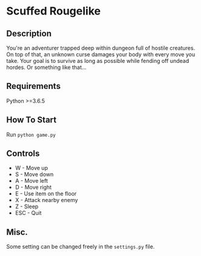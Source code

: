 # Scuffed Rougelike

## Description

You're an adventurer trapped deep within dungeon full of hostile creatures. On top of that, an unknown curse damages your body with every move you take. Your goal is to survive as long as possible while fending off undead hordes. Or something like that...

## Requirements

Python >=3.6.5

## How To Start

Run `python game.py`

## Controls

- W - Move up
- S - Move down
- A - Move left
- D - Move right
- E - Use item on the floor
- X - Attack nearby enemy
- Z - Sleep
- ESC - Quit

## Misc.

Some setting can be changed freely in the `settings.py` file.
